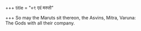 +++
title = "०९ एदं मरुतो"

+++
So may the Maruts sit thereon, the Asvins, Mitra, Varuna:  
     The Gods with all their company.